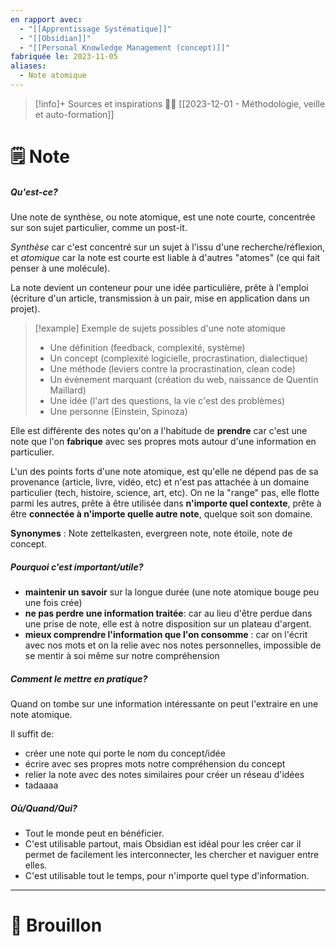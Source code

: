 ```yaml
---
en rapport avec:
  - "[[Apprentissage Systématique]]"
  - "[[Obsidian]]"
  - "[[Personal Knowledge Management (concept)]]"
fabriquée le: 2023-11-05
aliases:
  - Note atomique
---
```

> [!info]+ Sources et inspirations
> 👨‍🏫 [[2023-12-01 - Méthodologie, veille et auto-formation]]

# 🗒️ Note
##### Qu'est-ce?
Une note de synthèse, ou note atomique, est une note courte, concentrée sur son sujet particulier, comme un post-it.

*Synthèse* car c'est concentré sur un sujet à l'issu d'une recherche/réflexion, et *atomique* car la note est courte est liable à d'autres "atomes" (ce qui fait penser à une molécule).

La note devient un conteneur pour une idée particulière, prête à l'emploi (écriture d'un article, transmission à un pair, mise en application dans un projet).

> [!example] Exemple de sujets possibles d'une note atomique
> - Une définition (feedback, complexité, système)
> - Un concept (complexité logicielle, procrastination, dialectique)
> - Une méthode (leviers contre la procrastination, clean code)
> - Un évènement marquant (création du web, naissance de Quentin Maillard)
> - Une idée (l'art des questions, la vie c'est des problèmes)
> - Une personne (Einstein, Spinoza)

Elle est différente des notes qu'on a l'habitude de **prendre** car c'est une note que l'on **fabrique** avec ses propres mots autour d'une information en particulier.

L'un des points forts d'une note atomique, est qu'elle ne dépend pas de sa provenance (article, livre, vidéo, etc) et n'est pas attachée à un domaine particulier (tech, histoire, science, art, etc).
On ne la "range" pas, elle flotte parmi les autres, prête à être utilisée dans **n'importe quel contexte**, prête à être **connectée à n'importe quelle autre note**, quelque soit son domaine.

**Synonymes** : Note zettelkasten, evergreen note, note étoile, note de concept.

##### Pourquoi c'est important/utile?
- **maintenir un savoir** sur la longue durée (une note atomique bouge peu une fois crée)
- **ne pas perdre une information traitée**: car au lieu d'être perdue dans une prise de note, elle est à notre disposition sur un plateau d'argent.
- **mieux comprendre l'information que l'on consomme** : car on l'écrit avec nos mots et on la relie avec nos notes personnelles, impossible de se mentir à soi même sur notre compréhension

##### Comment le mettre en pratique?
Quand on tombe sur une information intéressante on peut l'extraire en une note atomique.

Il suffit de: 
- créer une note qui porte le nom du concept/idée
- écrire avec ses propres mots notre compréhension du concept
- relier la note avec des notes similaires pour créer un réseau d'idées
- tadaaaa

##### Où/Quand/Qui?
- Tout le monde peut en bénéficier. 
- C'est utilisable partout, mais Obsidian est idéal pour les créer car il permet de facilement les interconnecter, les chercher et naviguer entre elles. 
- C'est utilisable tout le temps, pour n'importe quel type d'information.

---
# 💭 Brouillon
